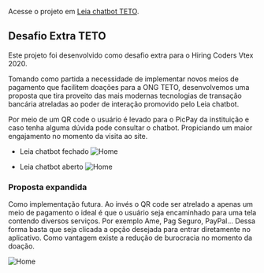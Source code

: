 Acesse o projeto em [Leia chatbot TETO](https://master.d275hyjadvv3f3.amplifyapp.com/).

## Desafio Extra TETO

Este projeto foi desenvolvido como desafio extra para o Hiring Coders Vtex 2020.

Tomando como partida a necessidade de implementar novos meios de pagamento que facilitem doações para a ONG TETO, desenvolvemos uma proposta que tira proveito das mais modernas tecnologias de transação bancária atreladas ao poder de interação promovido pelo Leia chatbot.

Por meio de um QR code o usuário é levado para o PicPay da instituição e caso tenha alguma dúvida pode consultar o chatbot. Propiciando um maior engajamento no momento da visita ao site. 

- Leia chatbot fechado 
![Home](teto_close.PNG)

- Leia chatbot aberto 
![Home](teto_open.PNG)

### Proposta expandida

Como implementação futura. Ao invés o QR code ser atrelado a apenas um meio de pagamento o ideal é que o usuário seja encaminhado para uma tela contendo diversos serviços. Por exemplo Ame, Pag Seguro, PayPal...
Dessa forma basta que seja clicada a opção desejada para entrar diretamente no aplicativo. Como vantagem existe a redução de burocracia no momento da doação. 

![Home](proposta.PNG)
